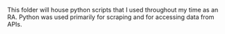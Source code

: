 This folder will house python scripts that I used throughout my time as an RA. Python was used primarily for scraping
and for accessing data from APIs.
